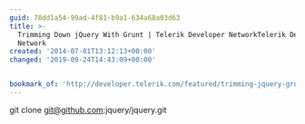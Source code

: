 ```yaml
---
guid: 78dd1a54-99ad-4f81-b9a1-634a68a03d63
title: >-
  Trimming Down jQuery With Grunt | Telerik Developer NetworkTelerik Developer
  Network
created: '2014-07-01T13:12:13+00:00'
changed: '2019-09-24T14:43:09+00:00'


bookmark_of: 'http://developer.telerik.com/featured/trimming-jquery-grunt/'
---
```



git clone git@github.com:jquery/jquery.git
